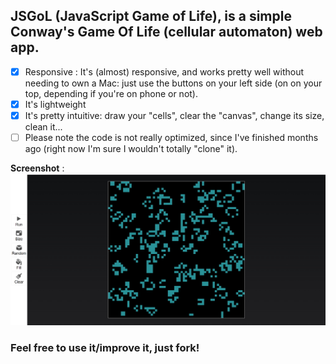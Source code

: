 ## **JSGoL** \(**J**ava**S**cript **G**ame **o**f **L**ife\), is a simple Conway's Game Of Life (cellular automaton) web app.

- [x] Responsive :
      It's (almost) responsive, and works pretty well without needing to own a Mac:
      just use the buttons on your left side (on on your top, depending if you're on phone or not).
- [x] It's lightweight
- [x] It's pretty intuitive: draw your "cells", clear the "canvas", change its size, clean it...
- [ ] Please note the code is not really optimized, since I've finished months ago (right now I'm sure I wouldn't totally "clone" it).

**Screenshot** : ![image](https://github.com/Manerr/JSGoL/blob/a68c170e9c88758e528a5bd677704a9a226a30fe/screenshot.jpg)


### Feel free to use it/improve it, just fork!
